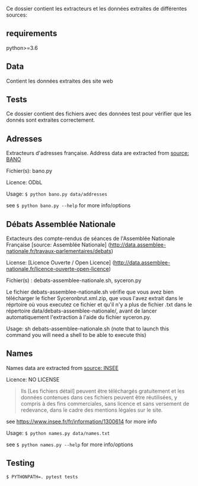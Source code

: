 Ce dossier contient les extracteurs et les données extraites de différentes sources:

## requirements
python>=3.6

## Data

Contient les données extraites des site web

## Tests

Ce dossier contient des fichiers avec des données test pour vérifier que les donnés sont extraites correctement.

## Adresses

Extracteurs d'adresses française.
Address data are extracted from [source: BANO](https://www.data.gouv.fr/fr/datasets/base-d-adresses-nationale-ouverte-bano/)

Fichier(s): bano.py

Licence: ODbL 

Usage: `$ python bano.py data/addresses`

see `$ python bano.py --help` for more info/options

## Débats Assemblée Nationale

Extacteurs des compte-rendus de séances de l'Assemblée Nationale Française [source: Assemblée Nationale] (http://data.assemblee-nationale.fr/travaux-parlementaires/debats)

License:  [Licence Ouverte / Open Licence] (http://data.assemblee-nationale.fr/licence-ouverte-open-licence)

Fichier(s) : debats-assemblee-nationale.sh, syceron.py

Le fichier debats-assemblee-nationale.sh vérifie que vous avez bien télécharger le ficher Syceronbrut.xml.zip, que vous l'avez extrait dans le réprtoire où vous executez ce fichier et qu'il n'y a plus de fichier .txt dans le répertoire data/debats-assemblee-nationale/, avant de lancer automatiquement l'extraction à l'aide du fichier syceron.py.

Usage: sh debats-assemblee-nationale.sh
(note that to launch this command you will need a shell to be able to execute this)



## Names
Names data are extracted from [source: INSEE](https://www.insee.fr)

Licence: NO LICENSE

> Ils [Les fichiers détail] peuvent être téléchargés gratuitement et les données contenues dans ces fichiers peuvent être réutilisées, y compris à des fins commerciales, sans licence et sans versement de redevance, dans le cadre des mentions légales sur le site.

see https://www.insee.fr/fr/information/1300614 for more info 

Usage: `$ python names.py data/names.txt`

see `$ python names.py --help` for more info/options

## Testing
`$ PYTHONPATH=. pytest tests`
